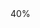 <div class="markdown-content subjective-problem" id="problem-content" style="position: relative; min-height: 420px;">
<div class="hidden-xs" id="problem-complete-graph-ct">
<div id="problem-complete-graph"></div>
<div id="problem-complete-percent">40%</div>
</div>
<div class="ng-hide ng-cloak" id="vertical-line" ng-cloak="" ng-hide="!showTimeLine || true"></div>
<div class="main" id="system-design-root" style="display: none;">
<div data-comment-url="https://www.interviewbit.com/courses/system-design/topics/interview-questions/problems/design-messenger/" id="comment-url"></div>
<h2 class="text-center problem-desc" ng-bind-html="renderHtml(problem['statement'])" style="font-size: 16px"> </h2>
<div ng-if="show_features">
<hr/>
<h4> <br/> Features: </h4>
<blockquote class="newEl"> <p> This is the first part of any system design interview, coming up with the features which the system should support. As an interviewee, you should try to list down all the features you can think of which our system should support. Try to spend around 2 minutes for this section in the interview. You can use the notes section alongside to remember what you wrote. </p> </blockquote>
</div>
<ul style="list-style-type:circle">
<li class="question-background-main list-group {{feature.isNew}}" ng-repeat="feature in features_shown">
<span class="question-text" ng-bind-html="renderHtml(feature.text.split('&lt;br /&gt;')[0])"></span>
<br>
<span class="answer-text" ng-bind-html="renderHtml(feature.text.split('&lt;br /&gt;')[1])"></span>
</br></li>
</ul>
<div ng-if="sections_visible[1]">
<hr/>
<br/><br/>
<h4> Estimation: </h4>
<blockquote> <p class="newEl"> This is usually the second part of a design interview, coming up with the estimated numbers of how scalable our system should be. Important parameters to remember for this section is the number of queries per second and the data which the system will be required to handle. <br/> Try to spend around 5 minutes for this section in the interview. </p> </blockquote>
</div>
<div class="question-start" ng-repeat="question in sections_shown[1]['questions']">
<p>
<div class="newEl question-text question-background-main" ng-bind-html="renderHtml(question['text'])"></div>
<div ng-if="question['explanation']">
<div class="newEl question-background" ng-repeat="q in question['explanation']['questions']" style="margin-left: 30px">
<div class="container-fluid" style="padding-left: 0; padding-right: 0;">
<div class="col-md-11 question-text" ng-bind-html="renderHtml(q['text'])" style="padding: 0px"></div>
<div class="col-md-1">
<div class="pull-right">
<a href="" ng-click="getComments(q, $event)">
<span class="fa-stack fa-2x comment-icon" style="font-size: 16px;">
<i class="fa fa-comment fa-stack-2x" style="font-size: 2em;"></i>
<i class="fa fa-stack-1x"><span>{{q['count']}}</span></i>
</span></a>
</div>
</div>
</div>
<div class="" ng-bind-html="renderHtml(q['explanation']['text'])" ng-if="q['explanation']"></div>
<div ng-bind-html="renderHtml(q['answer'])" ng-if="q['answer']"></div>
<br/>
</div>
<div class="newEl" ng-bind-html="renderHtml(question['explanation']['text'])" ng-if="question['explanation']['text']"></div>
</div>
<div class="container-fluid question-background-main answer-text" ng-if="question['answer']">
<div class="newEl col-md-11" ng-bind-html="renderHtml(question['answer'])"></div>
<div class="pull-right">
<div class="col-md-1">
<a href="" ng-click="getComments(question, $event)">
<span class="fa-stack fa-2x comment-icon" style="font-size: 16px; ">
<i class="fa fa-comment fa-stack-2x" style="font-size: 2em;"></i>
<i class="fa fa-stack-1x"><span>{{question['count']}}</span></i>
</span></a>
</div>
</div>
</div>
</p>
</div>
<div ng-if="sections_visible[2]">
<hr/>
<br/><br/>
<h4> Design Goals: </h4>
<blockquote class="newEl">
<ul>
<li><b>Latency</b> - Is this problem very latency sensitive (Or in other words, Are requests with high latency and a failing request, equally bad?). For example, search typeahead suggestions are useless if they take more than a second.</li>
<li><b>Consistency</b> - Does this problem require tight consistency? Or is it okay if things are eventually consistent?</li>
<li><b>Availability</b> - Does this problem require 100% availability?</li>
</ul>
<i>There could be more goals depending on the problem.
        It's possible that all parameters might be important, and some of them might conflict. In that case, you’d need to prioritize one over the other.</i>
</blockquote>
</div>
<div class="question-start" ng-repeat="question in sections_shown[2]['questions']">
<p>
<div class="newEl question-text question-background-main" ng-bind-html="renderHtml(question['text'])"></div>
<div ng-if="question['explanation']">
<div class="newEl question-background" ng-repeat="q in question['explanation']['questions']" style="margin-left: 30px">
<div class="container-fluid" style="padding-left: 0; padding-right: 0;">
<div class="col-md-11 question-text" ng-bind-html="renderHtml(q['text'])" style="padding: 0px"></div>
<div class="col-md-1">
<div class="pull-right">
<a href="" ng-click="getComments(q, $event)">
<span class="fa-stack fa-2x comment-icon" style="font-size: 16px;">
<i class="fa fa-comment fa-stack-2x" style="font-size: 2em;"></i>
<i class="fa fa-stack-1x"><span>{{q['count']}}</span></i>
</span>
</a>
</div>
</div>
</div>
<div class="" ng-bind-html="renderHtml(q['explanation']['text'])" ng-if="q['explanation']"></div>
<div class="" ng-bind-html="renderHtml(q['answer'])" ng-if="q['answer']"></div>
<br/>
</div>
<div class="newEl" ng-bind-html="renderHtml(question['explanation']['text'])" ng-if="question['explanation']['text']"></div>
</div>
<div class="container-fluid question-background-main answer-text" ng-if="question['answer']">
<div class="newEl col-md-11" ng-bind-html="renderHtml(question['answer'])"></div>
<div class="pull-right">
<div class="col-md-1">
<a href="" ng-click="getComments(question, $event)">
<span class="fa-stack fa-2x comment-icon" style="font-size: 16px;">
<i class="fa fa-comment fa-stack-2x" style="font-size: 2em;"></i>
<i class="fa fa-stack-1x"><span>{{question['count']}}</span></i>
</span></a>
</div>
</div>
</div>
</p>
</div>
<div ng-if="sections_visible[3]">
<hr/>
<br/><br/>
<h4> Skeleton of the design: </h4>
<blockquote> <p class="newEl">
      The next step in most cases is to come up with the barebone design of your system, both in terms of API and the overall workflow of a read and write request.
      Workflow of read/write request here refers to specifying the important components and how they interact.
      Try to spend around 5 minutes for this section in the interview. <br/>
<b>Important</b> : Try to gather feedback from the interviewer here to indicate if you are headed in the right direction.
    </p>
</blockquote>
</div>
<div class="question-start" ng-repeat="question in sections_shown[3]['questions']">
<p>
<div class="newEl question-text question-background-main" ng-bind-html="renderHtml(question['text'])"></div>
<div ng-if="question['explanation']">
<div class="newEl question-background" ng-repeat="q in question['explanation']['questions']" style="margin-left: 30px">
<div class="container-fluid" style="padding-left: 0; padding-right: 0;">
<div class="col-md-11 question-text" ng-bind-html="renderHtml(q['text'])" style="padding: 0px"></div>
<div class="col-md-1">
<div class="pull-right">
<a href="" ng-click="getComments(q, $event)">
<span class="fa-stack fa-2x comment-icon" style="font-size: 16px;">
<i class="fa fa-comment fa-stack-2x" style="font-size: 2em;"></i>
<i class="fa fa-stack-1x"><span>{{q['count']}}</span></i>
</span></a>
</div>
</div>
</div>
<div class="" ng-bind-html="renderHtml(q['explanation']['text'])" ng-if="q['explanation']"></div>
<div class="" ng-bind-html="renderHtml(q['answer'])" ng-if="q['answer']"></div>
<br/>
</div>
<div class="newEl" ng-bind-html="renderHtml(question['explanation']['text'])" ng-if="question['explanation']['text']"></div>
</div>
<div class="container-fluid question-background-main answer-text" ng-if="question['answer']">
<div class="newEl col-md-11" ng-bind-html="renderHtml(question['answer'])"></div>
<div class="pull-right">
<div class="col-md-1">
<a href="" ng-click="getComments(question, $event)">
<span class="fa-stack fa-2x comment-icon" style="font-size: 16px;">
<i class="fa fa-comment fa-stack-2x" style="font-size: 2em;"></i>
<i class="fa fa-stack-1x"><span>{{question['count']}}</span></i>
</span></a>
</div>
</div>
</div>
</p>
</div>
<div ng-if="sections_visible[4]">
<hr/>
<br/><br/>
<h4> Deep Dive: </h4>
<blockquote> <p class="newEl"> Lets dig deeper into every component one by one. Discussion for this section will take majority of the interview time(20-30 minutes).</p> </blockquote>
</div>
<div class="question-start" ng-repeat="question in sections_shown[4]['questions']">
<p>
<div class="newEl question-text question-background-main" ng-bind-html="renderHtml(question['text'])"></div>
<div ng-if="question['explanation']">
<div class="newEl question-background" ng-repeat="q in question['explanation']['questions']" style="margin-left: 30px">
<div class="container-fluid" style="padding-left: 0; padding-right: 0;">
<div class="col-md-11 question-text" ng-bind-html="renderHtml(q['text'])" style="padding: 0px"></div>
<div class="col-md-1">
<div class="pull-right">
<a href="" ng-click="getComments(q, $event)">
<span class="fa-stack fa-2x comment-icon" style="font-size: 16px;">
<i class="fa fa-comment fa-stack-2x" style="font-size: 2em;"></i>
<i class="fa fa-stack-1x"><span>{{q['count']}}</span></i>
</span></a>
</div>
</div>
</div>
<div class="" ng-bind-html="renderHtml(q['explanation']['text'])" ng-if="q['explanation']"></div>
<div class="" ng-bind-html="renderHtml(q['answer'])" ng-if="q['answer']"></div>
<br/>
</div>
<div class="newEl" ng-bind-html="renderHtml(question['explanation']['text'])" ng-if="question['explanation']['text']"></div>
</div>
<div class="container-fluid question-background-main answer-text" ng-if="question['answer']">
<div class="newEl col-md-11" ng-bind-html="renderHtml(question['answer'])"></div>
<div class="pull-right">
<div class="col-md-1">
<a href="" ng-click="getComments(question, $event)">
<span class="fa-stack fa-2x comment-icon" style="font-size: 16px;">
<i class="fa fa-comment fa-stack-2x" style="font-size: 2em;"></i>
<i class="fa fa-stack-1x"><span>{{question['count']}}</span></i>
</span></a>
</div>
</div>
</div>
</p>
</div>
<div class="newEl" ng-if="sections_visible[5]">
<hr/>
<br/><br/>
<h4> Bonus Exercise : </h4>
</div>
<div class="question-start" ng-repeat="question in sections_shown[5]['questions']">
<p>
<div class="newEl question-text question-background-main" ng-bind-html="renderHtml(question['text'])"></div>
<div ng-if="question['explanation']">
<div class="newEl question-background" ng-repeat="q in question['explanation']['questions']" style="margin-left: 30px">
<div class="container-fluid" style="padding-left: 0; padding-right: 0;">
<div class="col-md-11 question-text" ng-bind-html="renderHtml(q['text'])" style="padding: 0px"></div>
<div class="col-md-1">
<div class="pull-right">
<a href="" ng-click="getComments(q, $event)">
<span class="fa-stack fa-2x comment-icon" style="font-size: 16px;">
<i class="fa fa-comment fa-stack-2x" style="font-size: 2em;"></i>
<i class="fa fa-stack-1x"><span>{{q['count']}}</span></i>
</span></a>
</div>
</div>
</div>
<div class="" ng-bind-html="renderHtml(q['explanation']['text'])" ng-if="q['explanation']"></div>
<div class="" ng-bind-html="renderHtml(q['answer'])" ng-if="q['answer']"></div>
<br/>
</div>
<div class="newEl" ng-bind-html="renderHtml(question['explanation']['text'])" ng-if="question['explanation']['text']"></div>
</div>
<div class="container-fluid question-background-main answer-text" ng-if="question['answer']">
<div class="newEl col-md-11" ng-bind-html="renderHtml(question['answer'])"></div>
<div class="pull-right">
<div class="col-md-1">
<a href="" ng-click="getComments(question, $event)">
<span class="fa-stack fa-2x comment-icon" style="font-size: 16px;">
<i class="fa fa-comment fa-stack-2x" style="font-size: 2em;"></i>
<i class="fa fa-stack-1x"><span>{{question['count']}}</span></i>
</span></a>
</div>
</div>
</div>
</p>
</div>
<div align="center" style="margin-top: 12px;">
<span ng-if="encouragement_text">
<i>{{encouragement_text}}</i>
<br/>
</span>
<button class="btn bookmark-btn btn-sm btn-success" data-ng-click="submit('explain')" id="explain-btn" ng-if="show_explain_button" type="button">{{explain_button_text}}</button>
<button class="btn bookmark-btn btn-sm btn-info" data-ng-click="submit(next_button)" id="next-btn" ng-if="show_next_button" type="button">{{next_button_text}}</button>
<br/>
<br/>
</div>
<div align="center" class="newEl" data-target="#sign-up-modal" data-toggle="modal" id="problem_finished" style="display: none; cursor: pointer;">
<span class="fa" ng-if="!demo_loggedin_view" style="font-size: larger;">
          Sign up to view the complete problem.
        </span>
<span class="fa" ng-if="demo_loggedin_view" style="font-size: larger;">
<i class="fa fa-trophy" style="font-size: larger;"></i> You have now mastered this problem!
        <br>
        Sign up to practice more.
        </br></span>
</div>
</div>
</div>